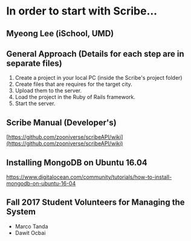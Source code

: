 In order to start with Scribe...
=======
Myeong Lee (iSchool, UMD)
-------

## General Approach (Details for each step are in separate files)
1. Create a project in your local PC (inside the Scribe's project folder)
2. Create files that are requires for the target city.
3. Upload them to the server.
4. Load the project in the Ruby of Rails framework.
5. Start the server.


## Scribe Manual (Developer's)
[https://github.com/zooniverse/scribeAPI/wiki](https://github.com/zooniverse/scribeAPI/wiki)


## Installing MongoDB on Ubuntu 16.04
https://www.digitalocean.com/community/tutorials/how-to-install-mongodb-on-ubuntu-16-04


## Fall 2017 Student Volunteers for Managing the System
- Marco Tanda
- Dawit Ocbai